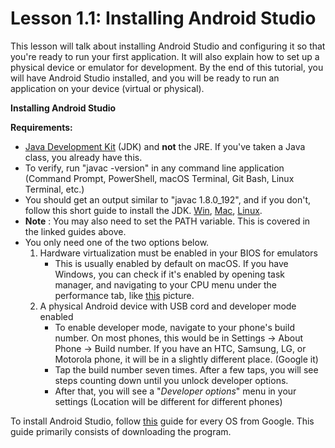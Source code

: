 # Lesson 1.1: Installing Android Studio

This lesson will talk about installing Android Studio and configuring it so that you&#39;re ready to run your first application. It will also explain how to set up a physical device or emulator for development. By the end of this tutorial, you will have Android Studio installed, and you will be ready to run an application on your device (virtual or physical).

**Installing Android Studio**

**Requirements:**

-  [Java Development Kit](https://www.oracle.com/technetwork/java/javase/downloads/jdk8-downloads-2133151.html) (JDK) and **not** the JRE. If you&#39;ve taken a Java class, you already have this.
  - To verify, run "javac -version" in any command line application (Command Prompt, PowerShell, macOS Terminal, Git Bash, Linux Terminal, etc.)
  - You should get an output similar to "javac 1.8.0\_192", and if you don&#39;t, follow this short guide to install the JDK. [Win](https://docs.oracle.com/en/java/javase/12/install/installation-jdk-microsoft-windows-platforms.html#GUID-96EB3876-8C7A-4A25-9F3A-A2983FEC016A), [Mac](https://docs.oracle.com/en/java/javase/12/install/installation-jdk-macos.html#GUID-2FE451B0-9572-4E38-A1A5-568B77B146DE), [Linux](https://docs.oracle.com/en/java/javase/12/install/installation-jdk-macos.html#GUID-2FE451B0-9572-4E38-A1A5-568B77B146DE).
  - **Note** : You may also need to set the PATH variable. This is covered in the linked guides above.
-  You only need one of the two options below.
   1. Hardware virtualization must be enabled in your BIOS for emulators
      - This is usually enabled by default on macOS. If you have Windows, you can check if it&#39;s enabled by opening task manager, and navigating to your CPU menu under the performance tab, like [this](https://www.shaileshjha.com/wp-content/uploads/2017/02/windows_10_task_manager_performance_tab_virtualization_enabled.jpg) picture.
   2. A physical Android device with USB cord and developer mode enabled
      - To enable developer mode, navigate to your phone&#39;s build number. On most phones, this would be in Settings -\> About Phone -\> Build number. If you have an HTC, Samsung, LG, or Motorola phone, it will be in a slightly different place. (Google it)
      - Tap the build number seven times. After a few taps, you will see steps counting down until you unlock developer options.
      - After that, you will see a "_Developer options_" menu in your settings (Location will be different for different phones)



To install Android Studio, follow [this](https://developer.android.com/studio/install) guide for every OS from Google. This guide primarily consists of downloading the program.
